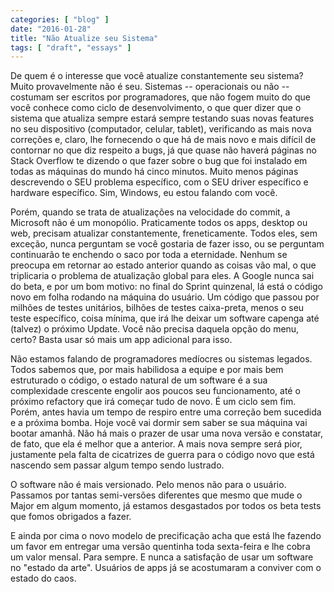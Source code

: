 ```yaml
---
categories: [ "blog" ]
date: "2016-01-28"
title: "Não Atualize seu Sistema"
tags: [ "draft", "essays" ]
---
```

De quem é o interesse que você atualize constantemente seu sistema? Muito provavelmente não é seu. Sistemas -- operacionais ou não -- costumam ser escritos por programadores, que não fogem muito do que você conhece como ciclo de desenvolvimento, o que quer dizer que o sistema que atualiza sempre estará sempre testando suas novas features no seu dispositivo (computador, celular, tablet), verificando as mais nova correções e, claro, lhe fornecendo o que há de mais novo e mais difícil de contornar no que diz respeito a bugs, já que quase não haverá páginas no Stack Overflow te dizendo o que fazer sobre o bug que foi instalado em todas as máquinas do mundo há cinco minutos. Muito menos páginas descrevendo o SEU problema específico, com o SEU driver específico e hardware específico. Sim, Windows, eu estou falando com você.

Porém, quando se trata de atualizações na velocidade do commit, a Microsoft não é um monopólio. Praticamente todos os apps, desktop ou web, precisam atualizar constantemente, freneticamente. Todos eles, sem exceção, nunca perguntam se você gostaria de fazer isso, ou se perguntam continuarão te enchendo o saco por toda a eternidade. Nenhum se preocupa em retornar ao estado anterior quando as coisas vão mal, o que triplicaria o problema de atualização global para eles. A Google nunca sai do beta, e por um bom motivo: no final do Sprint quinzenal, lá está o código novo em folha rodando na máquina do usuário. Um código que passou por milhões de testes unitários, bilhões de testes caixa-preta, menos o seu teste específico, coisa mínima, que irá lhe deixar um software capenga até (talvez) o próximo Update. Você não precisa daquela opção do menu, certo? Basta usar só mais um app adicional para isso.

Não estamos falando de programadores medíocres ou sistemas legados. Todos sabemos que, por mais habilidosa a equipe e por mais bem estruturado o código, o estado natural de um software é a sua complexidade crescente engolir aos poucos seu funcionamento, até o próximo refactory que irá começar tudo de novo. É um ciclo sem fim. Porém, antes havia um tempo de respiro entre uma correção bem sucedida e a próxima bomba. Hoje você vai dormir sem saber se sua máquina vai bootar amanhã. Não há mais o prazer de usar uma nova versão e constatar, de fato, que ela é melhor que a anterior. A mais nova sempre será pior, justamente pela falta de cicatrizes de guerra para o código novo que está nascendo sem passar algum tempo sendo lustrado.

O software não é mais versionado. Pelo menos não para o usuário. Passamos por tantas semi-versões diferentes que mesmo que mude o Major em algum momento, já estamos desgastados por todos os beta tests que fomos obrigados a fazer.

E ainda por cima o novo modelo de precificação acha que está lhe fazendo um favor em entregar uma versão quentinha toda sexta-feira e lhe cobra um valor mensal. Para sempre. E nunca a satisfação de usar um software no "estado da arte". Usuários de apps já se acostumaram a conviver com o estado do caos.
